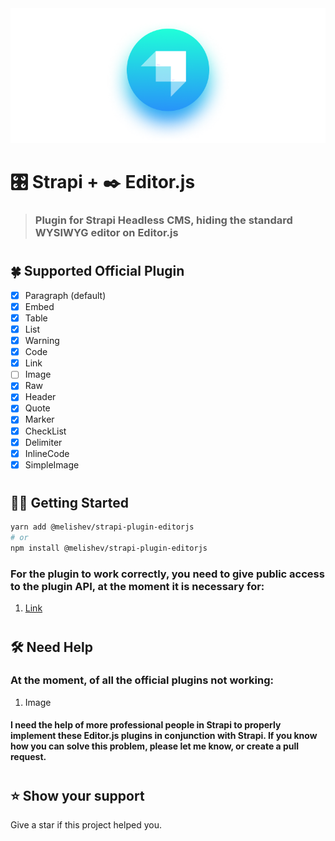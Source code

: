 <img src="./strapi-plugin-editorjs.png">

# 🎛 Strapi + ✒️ Editor.js
> ### Plugin for Strapi Headless CMS, hiding the standard WYSIWYG editor on Editor.js
#
## 🍀 Supported Official Plugin

- [x] Paragraph (default)
- [x] Embed
- [x] Table
- [x] List
- [x] Warning
- [x] Code
- [x] Link
- [ ] Image
- [x] Raw
- [x] Header
- [x] Quote
- [x] Marker
- [x] CheckList
- [x] Delimiter
- [x] InlineCode
- [x] SimpleImage
#
## 🤟🏻 Getting Started
```bash
yarn add @melishev/strapi-plugin-editorjs
# or
npm install @melishev/strapi-plugin-editorjs
```
### For the plugin to work correctly, you need to give public access to the plugin API, at the moment it is necessary for:
1. [Link](https://github.com/editor-js/link)
#
## 🛠 Need Help

### At the moment, of all the official plugins not working:

1. Image

#### I need the help of more professional people in Strapi to properly implement these Editor.js plugins in conjunction with Strapi. If you know how you can solve this problem, please let me know, or create a pull request.
#
## ⭐️ Show your support

Give a star if this project helped you.